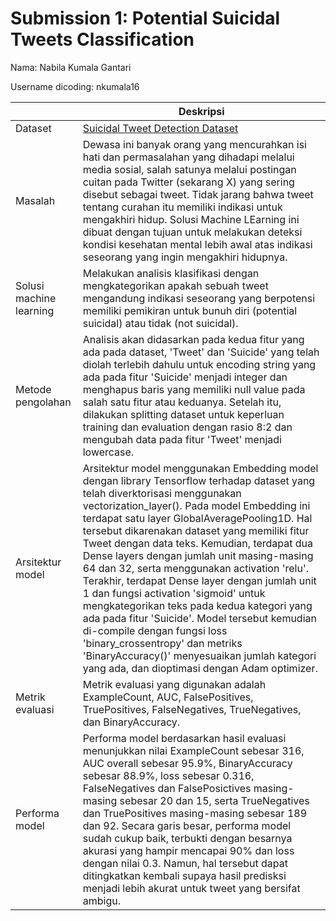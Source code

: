 # Submission 1: Potential Suicidal Tweets Classification
Nama: Nabila Kumala Gantari

Username dicoding: nkumala16

| | Deskripsi |
| ----------- | ----------- |
| Dataset | [Suicidal Tweet Detection Dataset](https://www.kaggle.com/datasets/aunanya875/suicidal-tweet-detection-dataset) |
| Masalah | Dewasa ini banyak orang yang mencurahkan isi hati dan permasalahan yang dihadapi melalui media sosial, salah satunya melalui postingan cuitan pada Twitter (sekarang X) yang sering disebut sebagai tweet. Tidak jarang bahwa tweet tentang curahan itu memiliki indikasi untuk mengakhiri hidup. Solusi Machine LEarning ini dibuat dengan tujuan untuk melakukan deteksi kondisi kesehatan mental lebih awal atas indikasi seseorang yang ingin mengakhiri hidupnya. |
| Solusi machine learning | Melakukan analisis klasifikasi dengan mengkategorikan apakah sebuah tweet mengandung indikasi seseorang yang berpotensi memiliki pemikiran untuk bunuh diri (potential suicidal) atau tidak (not suicidal). |
| Metode pengolahan | Analisis akan didasarkan pada kedua fitur yang ada pada dataset, 'Tweet' dan 'Suicide' yang telah diolah terlebih dahulu untuk encoding string yang ada pada fitur 'Suicide' menjadi integer dan menghapus baris yang memiliki null value pada salah satu fitur atau keduanya. Setelah itu, dilakukan splitting dataset untuk keperluan training dan evaluation dengan rasio 8:2 dan mengubah data pada fitur 'Tweet' menjadi lowercase. |
| Arsitektur model | Arsitektur model menggunakan Embedding model dengan library Tensorflow terhadap dataset yang telah diverktorisasi menggunakan vectorization_layer(). Pada model Embedding ini terdapat satu layer GlobalAveragePooling1D. Hal tersebut dikarenakan dataset yang memiliki fitur Tweet dengan data teks. Kemudian, terdapat dua Dense layers dengan jumlah unit masing-masing 64 dan 32, serta menggunakan activation 'relu'. Terakhir, terdapat Dense layer dengan jumlah unit 1 dan fungsi activation 'sigmoid' untuk mengkategorikan teks pada kedua kategori yang ada pada fitur 'Suicide'. Model tersebut kemudian di-compile dengan fungsi loss 'binary_crossentropy' dan metriks 'BinaryAccuracy()' menyesuaikan jumlah kategori yang ada, dan dioptimasi dengan Adam optimizer. |
| Metrik evaluasi | Metrik evaluasi yang digunakan adalah ExampleCount, AUC, FalsePositives, TruePositives, FalseNegatives, TrueNegatives, dan BinaryAccuracy. |
| Performa model | Performa model berdasarkan hasil evaluasi menunjukkan nilai ExampleCount sebesar 316, AUC overall sebesar 95.9%, BinaryAccuracy sebesar 88.9%, loss sebesar 0.316, FalseNegatives dan FalsePosictives masing-masing sebesar 20  dan 15, serta TrueNegatives dan TruePositives masing-masing sebesar 189 dan 92. Secara garis besar, performa model sudah cukup baik, terbukti dengan besarnya akurasi yang hampir mencapai 90% dan loss dengan nilai 0.3. Namun, hal tersebut dapat ditingkatkan kembali supaya hasil predisksi menjadi lebih akurat untuk tweet yang bersifat ambigu. |
